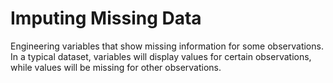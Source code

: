 # **Imputing Missing Data**

Engineering variables that show missing information for some observations. In a typical dataset, variables will display values for certain observations, while values will be missing for other observations. 

